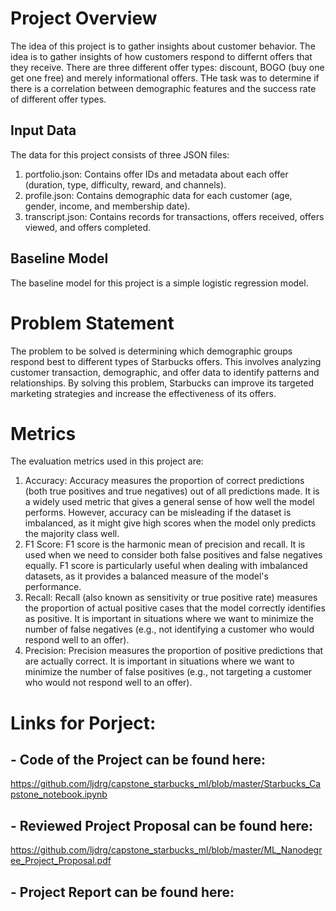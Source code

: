 # Project Overview
The idea of this project is to gather insights about customer behavior. The idea is to gather insights of how customers respond to differnt offers that they receive. There are three different offer types: discount, BOGO (buy one get one free) and merely informational offers. THe task was to determine if there is a correlation between demographic features and the success rate of different offer types.


## Input Data
The data for this project consists of three JSON files:
1.	portfolio.json: Contains offer IDs and metadata about each offer (duration, type, difficulty, reward, and channels).
2.	profile.json: Contains demographic data for each customer (age, gender, income, and membership date).
3.	transcript.json: Contains records for transactions, offers received, offers viewed, and offers completed.

## Baseline Model 
The baseline model for this project is a simple logistic regression model. 


# Problem Statement
The problem to be solved is determining which demographic groups respond best to different types of Starbucks offers. This involves analyzing customer transaction, demographic, and offer data to identify patterns and relationships. By solving this problem, Starbucks can improve its targeted marketing strategies and increase the effectiveness of its offers.


# Metrics
The evaluation metrics used in this project are: 

1. Accuracy: Accuracy measures the proportion of correct predictions (both true positives and true negatives) out of all predictions made. It is a widely used metric that gives a general sense of how well the model performs. However, accuracy can be misleading if the dataset is imbalanced, as it might give high scores when the model only predicts the majority class well.
2. F1 Score: F1 score is the harmonic mean of precision and recall. It is used when we need to consider both false positives and false negatives equally. F1 score is particularly useful when dealing with imbalanced datasets, as it provides a balanced measure of the model's performance.
3. Recall: Recall (also known as sensitivity or true positive rate) measures the proportion of actual positive cases that the model correctly identifies as positive. It is important in situations where we want to minimize the number of false negatives (e.g., not identifying a customer who would respond well to an offer).
4. Precision: Precision measures the proportion of positive predictions that are actually correct. It is important in situations where we want to minimize the number of false positives (e.g., not targeting a customer who would not respond well to an offer).

# Links for Porject:
## - Code of the Project can be found here: 
https://github.com/ljdrg/capstone_starbucks_ml/blob/master/Starbucks_Capstone_notebook.ipynb

## - Reviewed Project Proposal can  be found here: 
https://github.com/ljdrg/capstone_starbucks_ml/blob/master/ML_Nanodegree_Project_Proposal.pdf

## - Project Report can be found here:
